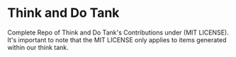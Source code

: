 # Think and Do Tank
 Complete Repo of Think and Do Tank's Contributions under (MIT LICENSE). It's important to note that the MIT LICENSE only applies to items generated within our think tank.
